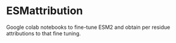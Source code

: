 # ESMattribution
Google colab notebooks to fine-tune ESM2 and obtain per residue attributions to that fine tuning.
